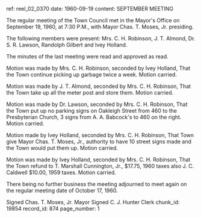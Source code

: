 ref: reel_02_0370
date: 1960-09-19
content: SEPTEMBER MEETING

The regular meeting of the Town Council met in the Mayor's Office on September 19, 1960, at 7:30 P.M., with Mayor Chas. T. Moses, Jr. presiding.

The following members were present: Mrs. C. H. Robinson, J. T. Almond, Dr. S. R. Lawson, Randolph Gilbert and Ivey Holland.

The minutes of the last meeting were read and approved as read.

Motion was made by Mrs. C. H. Robinson, seconded by Ivey Holland, That the Town continue picking up garbage twice a week. Motion carried.

Motion was made by J. T. Almond, seconded by Mrs. C. H. Robinson, That the Town take up all the meter post and store them. Motion carried.

Motion was made by Dr. Lawson, seconded by Mrs. C. H. Robinson, That the Town put up no parking signs on Oakleigh Street from 460 to the Presbyterian Church, 3 signs from A. A. Babcock's to 460 on the right. Motion carried.

Motion made by Ivey Holland, seconded by Mrs. C. H. Robinson, That Town give Mayor Chas. T. Moses, Jr., authority to have 10 street signs made and the Town would put them up. Motion carried.

Motion was made by Ivey Holland, seconded by Mrs. C. H. Robinson, That the Town refund to T. Marshall Cunnington, Jr., $17.75, 1960 taxes also J. C. Caldwell $10.00, 1959 taxes. Motion carried.

There being no further business the meeting adjourned to meet again on the regular meeting date of October 17, 1960.

Signed Chas. T. Moses, Jr. Mayor
Signed C. J. Hunter Clerk
chunk_id: 19854
record_id: 874
page_number: 1

